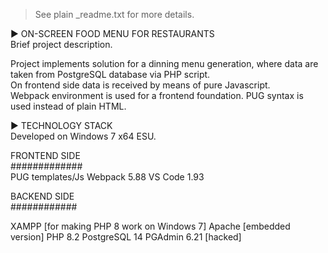 > See plain _readme.txt for more details.

 ► ON-SCREEN FOOD MENU FOR RESTAURANTS  
 Brief project description.  

Project implements solution for a dinning menu generation, where data are taken from PostgreSQL database via PHP script.  
On frontend side data is received by means of pure Javascript.  
Webpack environment is used for a frontend foundation. PUG syntax is used instead of plain HTML.  
   
► TECHNOLOGY STACK  
Developed on Windows 7 x64 ESU.  

FRONTEND SIDE  
#############  
PUG templates/Js
Webpack 5.88
VS Code 1.93

BACKEND SIDE  
############  

XAMPP [for making PHP 8 work on Windows 7]
Apache [embedded version]
PHP 8.2
PostgreSQL 14
PGAdmin 6.21 [hacked]
